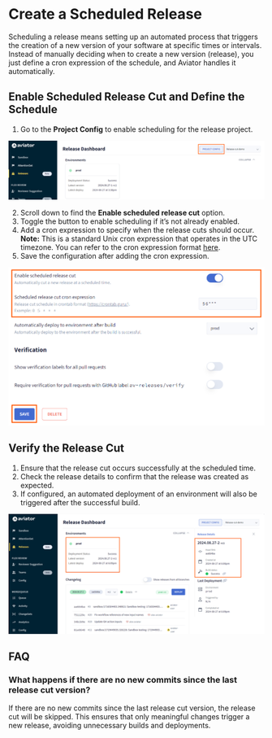 # Create a Scheduled Release

Scheduling a release means setting up an automated process that triggers the creation of a new version of your software at specific times or intervals. Instead of manually deciding when to create a new version (release), you just define a cron expression of the schedule, and Aviator handles it automatically.

## Enable Scheduled Release Cut and Define the Schedule

1. Go to the **Project Config** to enable scheduling for the release project.

![](../../.gitbook/assets/project-config.png)

2. Scroll down to find the **Enable scheduled release cut** option.
3. Toggle the button to enable scheduling if it’s not already enabled.
4. Add a cron expression to specify when the release cuts should occur.  
**Note:** This is a standard Unix cron expression that operates in the UTC timezone. You can refer to the cron expression format [here](https://crontab.guru/).
5. Save the configuration after adding the cron expression.

![](../../.gitbook/assets/enable-scheduling.png)

## Verify the Release Cut

1. Ensure that the release cut occurs successfully at the scheduled time.
2. Check the release details to confirm that the release was created as expected.
3. If configured, an automated deployment of an environment will also be triggered after the successful build.

![](../../.gitbook/assets/release-cut-verify.png)

## FAQ

### What happens if there are no new commits since the last release cut version?

If there are no new commits since the last release cut version, the release cut will be skipped. This ensures that only meaningful changes trigger a new release, avoiding unnecessary builds and deployments.